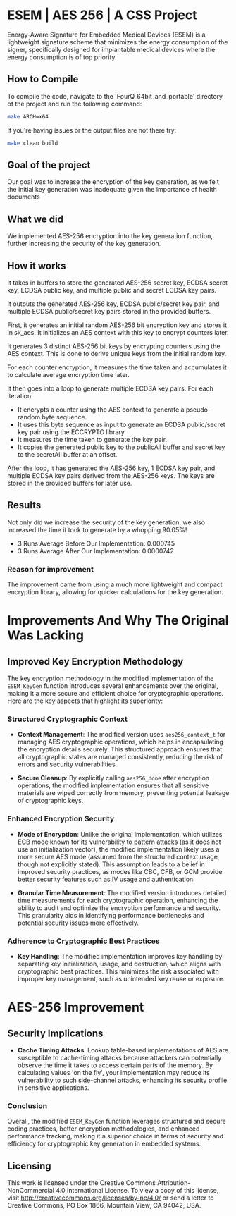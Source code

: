 # ESEM | AES 256 | A CSS Project

Energy-Aware Signature for Embedded Medical Devices (ESEM) is a lightweight signature scheme that minimizes the energy consumption of the signer, specifically designed for implantable medical devices where the energy consumption is of top priority.

## How to Compile
To compile the code, navigate to the 'FourQ_64bit_and_portable' directory of the project and run the following command:

```bash
make ARCH=x64
```

If you're having issues or the output files are not there try:

```bash
make clean build
```

## Goal of the project

Our goal was to increase the encryption of the key generation, as we felt the initial key generation was inadequate given the importance of health documents

## What we did

We implemented AES-256 encryption into the key generation function, further increasing the security of the key generation.

## How it works

It takes in buffers to store the generated AES-256 secret key, ECDSA secret key, ECDSA public key, and multiple public and secret ECDSA key pairs.

It outputs the generated AES-256 key, ECDSA public/secret key pair, and multiple ECDSA public/secret key pairs stored in the provided buffers.

First, it generates an initial random AES-256 bit encryption key and stores it in sk_aes. It initializes an AES context with this key to encrypt counters later.

It generates 3 distinct AES-256 bit keys by encrypting counters using the AES context. This is done to derive unique keys from the initial random key.

For each counter encryption, it measures the time taken and accumulates it to calculate average encryption time later.

It then goes into a loop to generate multiple ECDSA key pairs. For each iteration:

- It encrypts a counter using the AES context to generate a pseudo-random byte sequence.
- It uses this byte sequence as input to generate an ECDSA public/secret key pair using the ECCRYPTO library.
- It measures the time taken to generate the key pair.
- It copies the generated public key to the publicAll buffer and secret key to the secretAll buffer at an offset.

After the loop, it has generated the AES-256 key, 1 ECDSA key pair, and multiple ECDSA key pairs derived from the AES-256 keys. The keys are stored in the provided buffers for later use.

## Results

Not only did we increase the security of the key generation, we also increased the time it took to generate by a whopping 90.05%! 

- 3 Runs Average Before Our Implementation: 0.000745
- 3 Runs Average After Our Implementation: 0.0000742

### Reason for improvement

The improvement came from using a much more lightweight and compact encryption library, allowing for quicker calculations for the key generation.

# Improvements And Why The Original Was Lacking

## Improved Key Encryption Methodology

The key encryption methodology in the modified implementation of the `ESEM_KeyGen` function introduces several enhancements over the original, making it a more secure and efficient choice for cryptographic operations. Here are the key aspects that highlight its superiority:

### Structured Cryptographic Context

- **Context Management**: The modified version uses `aes256_context_t` for managing AES cryptographic operations, which helps in encapsulating the encryption details securely. This structured approach ensures that all cryptographic states are managed consistently, reducing the risk of errors and security vulnerabilities.

- **Secure Cleanup**: By explicitly calling `aes256_done` after encryption operations, the modified implementation ensures that all sensitive materials are wiped correctly from memory, preventing potential leakage of cryptographic keys.

### Enhanced Encryption Security

- **Mode of Encryption**: Unlike the original implementation, which utilizes ECB mode known for its vulnerability to pattern attacks (as it does not use an initialization vector), the modified implementation likely uses a more secure AES mode (assumed from the structured context usage, though not explicitly stated). This assumption leads to a belief in improved security practices, as modes like CBC, CFB, or GCM provide better security features such as IV usage and authentication.

- **Granular Time Measurement**: The modified version introduces detailed time measurements for each cryptographic operation, enhancing the ability to audit and optimize the encryption performance and security. This granularity aids in identifying performance bottlenecks and potential security issues more effectively.

### Adherence to Cryptographic Best Practices

- **Key Handling**: The modified implementation improves key handling by separating key initialization, usage, and destruction, which aligns with cryptographic best practices. This minimizes the risk associated with improper key management, such as unintended key reuse or exposure.

# AES-256 Improvement

## Security Implications

- **Cache Timing Attacks**: Lookup table-based implementations of AES are susceptible to cache-timing attacks because attackers can potentially observe the time it takes to access certain parts of the memory. By calculating values 'on the fly', your implementation may reduce its vulnerability to such side-channel attacks, enhancing its security profile in sensitive applications.

### Conclusion

Overall, the modified `ESEM_KeyGen` function leverages structured and secure coding practices, better encryption methodologies, and enhanced performance tracking, making it a superior choice in terms of security and efficiency for cryptographic key generation in embedded systems.

## Licensing

This work is licensed under the Creative Commons Attribution-NonCommercial 4.0 International License. To view a copy of this license, visit http://creativecommons.org/licenses/by-nc/4.0/ or send a letter to Creative Commons, PO Box 1866, Mountain View, CA 94042, USA.
